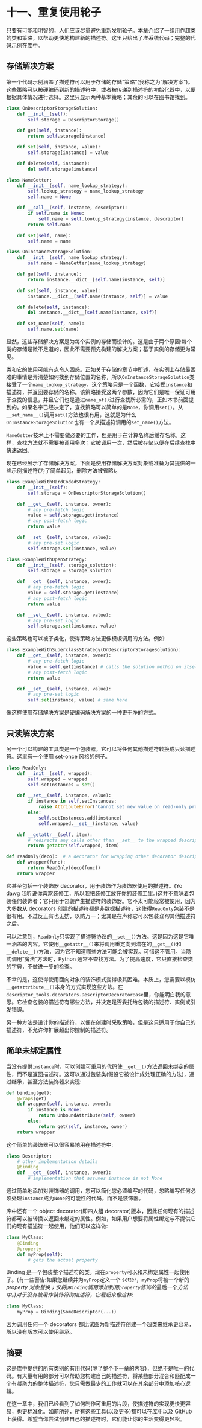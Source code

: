 # 十一、重复使用轮子

只要有可能和明智的，人们应该尽量避免重新发明轮子。本章介绍了一组用作超类的类和策略，以帮助更快地构建新的描述符。这里只给出了准系统代码；完整的代码示例在库中。

## 存储解决方案

第一个代码示例涵盖了描述符可以用于存储的存储“策略”(我称之为“解决方案”)。这些策略可以被硬编码到新的描述符中，或者被传递到描述符的初始化器中，以便根据具体情况进行选择。这里只显示两种基本策略；其余的可以在图书馆找到。

```py
class OnDescriptorStorageSolution:
    def __init__(self):
        self.storage = DescriptorStorage()

    def get(self, instance):
        return self.storage[instance]

    def set(self, instance, value):
        self.storage[instance] = value

    def delete(self, instance):
        del self.storage[instance]

class NameGetter:
    def __init__(self, name_lookup_strategy):
        self.lookup_strategy = name_lookup_strategy
        self.name = None

    def __call__(self, instance, descriptor):
        if self.name is None:
            self.name = self.lookup_strategy(instance, descriptor)
        return self.name

    def set(self, name):
        self.name = name

class OnInstanceStorageSolution:
    def __init__(self, name_lookup_strategy):
        self.name = NameGetter(name_lookup_strategy)

    def get(self, instance):
        return instance.__dict__[self.name(instance, self)]

    def set(self, instance, value):
        instance.__dict__[self.name(instance, self)] = value

    def delete(self, instance):
        del instance.__dict__[self.name(instance, self)]

    def set_name(self, name):
        self.name.set(name)

```

显然，这些存储解决方案是为每个实例的存储而设计的。这是由于两个原因:每个类的存储是微不足道的，因此不需要预先构建的解决方案；基于实例的存储更为常见。

类和它的使用可能有点令人困惑。正如关于存储的章节中所述，在实例上存储最困难的事情是弄清楚如何找到存储位置的名称，所以`OnInstanceStorageSolution`类接受了一个`name_lookup_strategy`。这个策略只是一个函数，它接受`instance`和描述符，并返回要存储的名称。该策略接受这两个参数，因为它们是唯一保证可用于查找的信息，并且它们也是通过`name_of()`进行查找所必需的，正如本书前面提到的。如果名字已经决定了，查找策略可以简单的是`None`，你调用`set()`。从`__set_name__()`调用`set()`方法也很有用，这就是为什么`OnInstanceStorageSolution`也有一个从描述符调用的`set_name()`方法。

`NameGetter`技术上不需要做必要的工作，但是用于在计算名称后缓存名称。这样，查找方法就不需要被调用多次；它被调用一次，然后被存储以便在后续查找中快速返回。

现在已经展示了存储解决方案，下面是使用存储解决方案对象或准备为其提供的一些示例描述符(为了简单起见，删除方法被省略)。

```py
class ExampleWithHardCodedStrategy:
    def __init__(self):
        self.storage = OnDescriptorStorageSolution()

    def __get__(self, instance, owner):
        # any pre-fetch logic
        value = self.storage.get(instance)
        # any post-fetch logic
        return value

    def __set__(self, instance, value):
        # any pre-set logic
        self.storage.set(instance, value)

class ExampleWithOpenStrategy:
    def __init__(self, storage_solution):
        self.storage = storage_solution

    def __get__(self, instance, owner):
        # any pre-fetch logic
        value = self.storage.get(instance)
        # any post-fetch logic
        return value

    def __set__(self, instance, value):
        # any pre-set logic
        self.storage.set(instance, value)

```

这些策略也可以被子类化，使得策略方法更像模板调用的方法。例如:

```py
class ExampleWithSuperclassStrategy(OnDescriptorStorageSolution):
    def __get__(self, instance, owner):
        # any pre-fetch logic
        value = self.get(instance) # calls the solution method on itself
        # any post-fetch logic
        return value

    def __set__(self, instance, value):
        # any pre-set logic
        self.set(instance, value) # same here

```

像这样使用存储解决方案是硬编码解决方案的一种更干净的方式。

## 只读解决方案

另一个可以构建的工具类是一个包装器，它可以将任何其他描述符转换成只读描述符。这里有一个使用 set-once 风格的例子。

```py
class ReadOnly:
    def __init__(self, wrapped):
        self.wrapped = wrapped
        self.setInstances = set()

    def __set__(self, instance, value):
        if instance in self.setInstances:
            raise AttributeError("Cannot set new value on read-only property")
        else:
            self.setInstances.add(instance)
            self.wrapped.__set__(instance, value)

    def __getattr__(self, item):
        # redirects any calls other than __set__ to the wrapped descriptor
        return getattr(self.wrapped, item)

def readOnly(deco):  # a decorator for wrapping other decorator descriptors
    def wrapper(func):
        return ReadOnly(deco(func))
    return wrapper

```

它甚至包括一个装饰器 decorator，用于装饰作为装饰器使用的描述符。(Yo dawg 我听说你喜欢装修工，所以我把装修工放在你的装修工里。)这并不意味着包装任何装饰者；它只用于包装产生描述符的装饰器。它不太可能经常被使用，因为大多数从 decorators 创建的描述符都是非数据描述符，这使得`ReadOnly`包装不是很有用。不过反正有也无妨，以防万一；尤其是在声称它可以包装*任何*其他描述符之后。

可以注意到，`ReadOnly`只实现了描述符协议的`__set__()`方法。这是因为这是它唯一涵盖的内容。它使用`__getattr__()`来将调用重定向到潜在的`__get__()`和`__delete__()`方法，因为它不知道哪些方法可能会被实现。可惜这不管用。当隐式调用“魔法”方法时，Python 通常不查找方法。为了提高速度，它只直接检查类的字典，不做进一步的检查。

不幸的是，这使得使用面向对象的装饰模式变得极其困难。本质上，您需要以模仿`__getattribute__()`本身的方式实现这些方法。在`descriptor_tools.decorators.DescriptorDecoratorBase`里，你能明白我的意思。它检查包装的描述符有哪些方法，并决定是否委托给包装的描述符、实例或引发错误。

另一种方法是设计你的描述符，以便在创建时采取策略，但是这只适用于你自己的描述符，不允许你扩展超出你控制的描述符。

## 简单未绑定属性

当没有提供`instance`时，可以创建可重用的代码使`__get__()`方法返回未绑定的属性，而不是返回描述符。这可以通过包装类(假设它被设计成处理正确的方法)，通过继承，甚至方法装饰器来实现:

```py
def binding(get):
    @wraps(get)
    def wrapper(self, instance, owner):
        if instance is None:
            return UnboundAttribute(self, owner)
        else:
            return get(self, instance, owner)
    return wrapper

```

这个简单的装饰器可以很容易地用在描述符中:

```py
class Descriptor:
    # other implementation details
    @binding
    def __get__(self, instance, owner):
        # implementation that assumes instance is not None

```

通过简单地添加对装饰器的调用，您可以简化您必须编写的代码，忽略编写任何必须处理`instance`成为`None`的可能性的代码，而不是装饰器。

库中还有一个 object decorator(即四人组 decorator)版本，因此任何现有的描述符都可以被转换以返回未绑定的属性。例如，如果用户想要将属性绑定与不提供它们的现有描述符一起使用，他们可以这样做:

```py
class MyClass:
    @Binding
    @property
    def myProp(self):
        # gets the actual property

```

Binding 是一个包装整个描述符的类。现在`property`可以和未绑定属性一起使用了。(有一些警告:如果您继续并为`myProp`定义一个 setter，`myProp`将被一个新的*property 对象替换；仅将`@Binding`调用添加到用`property`修饰的*最后一个*方法中。)对于没有被用作装饰符的描述符，它看起来像这样:*

```py
class MyClass:
    myProp = Binding(SomeDescriptor(...))

```

因为调用任何一个 decorators 都比试图为新描述符创建一个超类来继承更容易，所以没有版本可以使用继承。

## 摘要

这是库中提供的所有类别的有用代码(除了整个下一章的内容)，但绝不是唯一的代码。有大量有用的部分可以帮助您构建自己的描述符，将某些部分混合和匹配成一个有凝聚力的整体描述符，您只需做最少的工作就可以在其余部分中添加核心逻辑。

在这一章中，我们已经看到了如何制作可重用的片段，使描述符的实现更快更容易，也更标准化。如前所述，所有这些工具(以及更多)都可以在库中以及 GitHub 上获得。希望当你尝试创建自己的描述符时，它们能让你的生活变得更轻松。